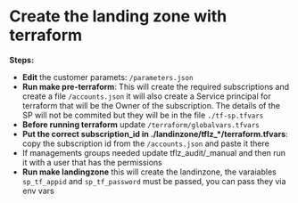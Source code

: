 # Create the landing zone with terraform
**Steps:**
- **Edit** the customer paramets: `/parameters.json`
- **Run make pre-terraform**: This will create the required subscriptions and create a file `/accounts.json` it will also create a Service principal for terraform that will be the Owner of the subscription. The details of the SP will not be commited but they will be in the file `./tf-sp.tfvars`
- **Before running terraform** update `/terraform/globalvars.tfvars`
- **Put the correct subscription_id in ./landinzone/tflz_*/terraform.tfvars**: copy the subscription id from the `/accounts.json` and paste it there
- If managements groups needed update tflz_audit/_manual and then run it with a user that has the permissions
- **Run make landingzone** this will create the landinzone, the varaiables `sp_tf_appid` and `sp_tf_password` must be passed, you can pass they via env vars